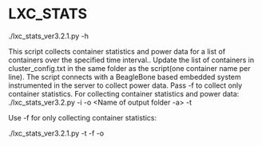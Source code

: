 LXC_STATS
=========
./lxc_stats_ver3.2.1.py -h

This script collects container statistics and power data for a list of containers over the specified time interval.. 
Update the list of containers in cluster_config.txt in the same folder as the script(one container name per line).
The script connects with a BeagleBone based embedded system instrumented in the server to collect power data. 
Pass -f to collect only container statistics.
 For collecting container statistics and power data:
./lxc_stats_ver3.2.py -i <IP Address of beaglebone> -o <Name of output folder -a> -t <Time interval>

 Use -f for only collecting container statistics:

./lxc_stats_ver3.2.1.py -t <Time interval> -f -o <Name of output folder>
